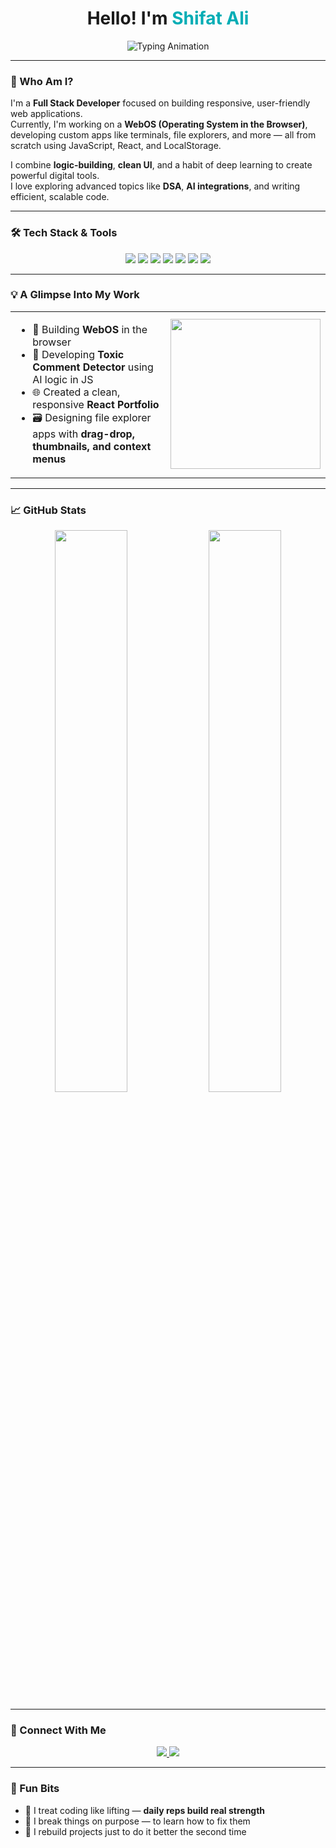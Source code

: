  <h1 align="center"> Hello! I'm <span style="color:#00ADB5">Shifat Ali</span></h1>

<p align="center">
  <img src="https://readme-typing-svg.demolab.com?font=Fira+Code&weight=500&size=22&duration=3000&pause=1000&color=00ADB5&center=true&vCenter=true&width=440&lines=Web+Developer+%7C+Problem+Solver+%7C+React+Enthusiast;Lifelong+Learner+%26+Builder" alt="Typing Animation" />
</p>

---

### 🧠 Who Am I?

I'm a **Full Stack Developer** focused on building responsive, user-friendly web applications.  
Currently, I'm working on a **WebOS (Operating System in the Browser)**, developing custom apps like terminals, file explorers, and more — all from scratch using JavaScript, React, and LocalStorage.

I combine **logic-building**, **clean UI**, and a habit of deep learning to create powerful digital tools.  
I love exploring advanced topics like **DSA**, **AI integrations**, and writing efficient, scalable code.

---

### 🛠️ Tech Stack & Tools

<p align="center">
  <img src="https://img.shields.io/badge/JavaScript-%23F7DF1E?style=for-the-badge&logo=javascript&logoColor=black" />
  <img src="https://img.shields.io/badge/React-%2320232A?style=for-the-badge&logo=react&logoColor=%2361DAFB" />
  <img src="https://img.shields.io/badge/TailwindCSS-%2338B2AC?style=for-the-badge&logo=tailwind-css&logoColor=white" />
  <img src="https://img.shields.io/badge/HTML5-%23E34F26?style=for-the-badge&logo=html5&logoColor=white" />
  <img src="https://img.shields.io/badge/CSS3-%231572B6?style=for-the-badge&logo=css3&logoColor=white" />
  <img src="https://img.shields.io/badge/LocalStorage-%23FFA500?style=for-the-badge&logo=databricks&logoColor=white" />
  <img src="https://img.shields.io/badge/Git-%23F05032?style=for-the-badge&logo=git&logoColor=white" />
</p>

---

### 💡 A Glimpse Into My Work

<table>
<tr>
<td width="55%">

- 🔧 Building **WebOS** in the browser  
- 🤖 Developing **Toxic Comment Detector** using AI logic in JS  
- 🌐 Created a clean, responsive **React Portfolio**  
- 🗃️ Designing file explorer apps with **drag-drop, thumbnails, and context menus**

</td>
<td align="center">
  <img src="https://i.pinimg.com/originals/54/bd/a3/54bda352b17744efa1f6898040455423.gif" width="240" />
</td>
</tr>
</table>

---

### 📈 GitHub Stats

<p align="center">
  <img src="https://github-readme-stats.vercel.app/api?username=ShifatAli&show_icons=true&theme=radical" width="48%" />
  <img src="https://github-readme-streak-stats.herokuapp.com/?user=ShifatAli&theme=radical" width="48%" />
</p>

---

### 🔗 Connect With Me

<p align="center">
  <a href="https://www.linkedin.com/in/shifatalix" target="_blank">
    <img src="https://img.shields.io/badge/LinkedIn-0A66C2?style=for-the-badge&logo=linkedin&logoColor=white" />
  </a>
  <a href="https://myportfolio-shifat.vercel.app/" target="_blank">
    <img src="https://img.shields.io/badge/Portfolio-000?style=for-the-badge&logo=firefox&logoColor=white" />
  </a>
</p>

---

### 🧩 Fun Bits

- 💪 I treat coding like lifting — **daily reps build real strength**
- 🔬 I break things on purpose — to learn how to fix them
- 🔄 I rebuild projects just to do it better the second time
